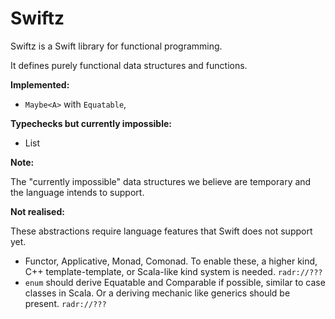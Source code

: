 Swiftz
======

Swiftz is a Swift library for functional programming.

It defines purely functional data structures and functions.

**Implemented:**

- `Maybe<A>` with `Equatable`, 

**Typechecks but currently impossible:**

- List

**Note:**

The "currently impossible" data structures we believe are temporary and
the language intends to support.

**Not realised:**

These abstractions require language features that Swift does not support yet.

- Functor, Applicative, Monad, Comonad. To enable these, a higher kind,
  C++ template-template, or Scala-like kind system is needed. `radr://???`
- `enum` should derive Equatable and Comparable if possible, similar to case classes in Scala. Or a deriving mechanic
  like generics should be present. `radr://???`
